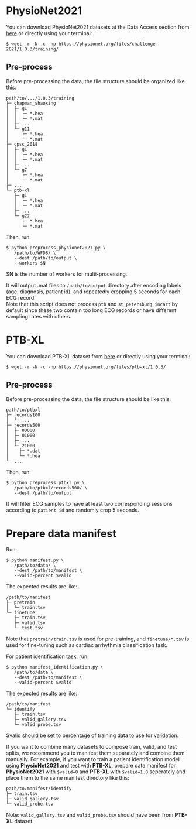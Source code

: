 # PhysioNet2021
You can download PhysioNet2021 datasets at the Data Access section from [here](https://physionet.org/content/challenge-2021/1.0.3/#files) or directly using your terminal:
```shell script
$ wget -r -N -c -np https://physionet.org/files/challenge-2021/1.0.3/training/
```

## Pre-process
Before pre-processing the data, the file structure should be organized like this:
```
path/to/.../1.0.3/training
├─ chapman_shaoxing
│  ├─ g1
│  │  ├─ *.hea
│  │  └─ *.mat
│  ├─ ...
│  └─ g11
│     ├─ *.hea
│     └─ *.mat
├─ cpsc_2018
│  ├─ g1
│  │  ├─ *.hea
│  │  └─ *.mat
│  ├─ ...
│  └─ g7
│     ├─ *.hea
│     └─ *.mat
├─ ...
└─ ptb-xl
   ├─ g1
   │  ├─ *.hea
   │  └─ *.mat
   ├─ ...
   └─ g22
      ├─ *.hea
      └─ *.mat
```
Then, run:
```shell script
$ python preprocess_physionet2021.py \
   /path/to/WFDB/ \
   --dest /path/to/output \
   --workers $N
```
$N is the number of workers for multi-processing.

It will output .mat files to `/path/to/output` directory after encoding labels (age, diagnosis, patient id), and repeatedly cropping 5 seconds for each ECG record.  
Note that this script does not process `ptb` and `st_petersburg_incart` by default since these two contain too long ECG records or have different sampling rates with others.

# PTB-XL
You can download PTB-XL dataset from [here](https://physionet.org/content/ptb-xl/1.0.3/) or directly using your terminal:
```shell script
$ wget -r -N -c -np https://physionet.org/files/ptb-xl/1.0.3/
```

## Pre-process
Before pre-processing the data, the file structure should be like this:
```
path/to/ptbxl
├─ records100
│  └─ ...
├─ records500
│  ├─ 00000
│  ├─ 01000
│  ├─ ...
│  └─ 21000
│    ├─ *.dat
│    └─ *.hea
└─ ...
```
Then, run:
```shell script
$ python preprocess_ptbxl.py \
   /path/to/ptbxl/records500/ \
   --dest /path/to/output
```
It will filter ECG samples to have at least two corresponding sessions according to `patient id` and randomly crop 5 seconds.

# Prepare data manifest
Run:
```shell script
$ python manifest.py \
   /path/to/data/ \
   --dest /path/to/manifest \
   --valid-percent $valid
```
The expected results are like:
```
/path/to/manifest
├─ pretrain
│  └─ train.tsv
└─ finetune
   ├─ train.tsv
   ├─ valid.tsv
   └─ test.tsv
```
Note that `pretrain/train.tsv` is used for pre-training, and `finetune/*.tsv` is used for fine-tuning such as cardiac arrhythmia classification task.

For patient identification task, run:
```shell script
$ python manifest_identification.py \
   /path/to/data \
   --dest /path/to/manifest \
   --valid-percent $valid
```
The expected results are like:
```
/path/to/manifest
└─ identify
   ├─ train.tsv
   ├─ valid_gallery.tsv
   └─ valid_probe.tsv
```
$valid should be set to percentage of training data to use for validation.


If you want to combine many datasets to compose train, valid, and test splits, we recommend you to manifest them separately and combine them manually. For example, if you want to train a patient identification model using **PhysioNet2021** and test with **PTB-XL**, prepare data manifest for **PhysioNet2021** with `$valid=0` and **PTB-XL** with `$valid=1.0` seperately and place them to the same manifest directory like this:
```
path/to/manifest/identify
├─ train.tsv
├─ valid_gallery.tsv
└─ valid_probe.tsv
```
Note: `valid_gallery.tsv` and `valid_probe.tsv` should have been from **PTB-XL** dataset.